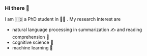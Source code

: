 ### Hi there 👋

<!--
**farizikhwantri/farizikhwantri** is a ✨ _special_ ✨ repository because its `README.md` (this file) appears on your GitHub profile.

Here are some ideas to get you started:

- 🔭 I’m currently working on ...
- 🌱 I’m currently learning ...
- 👯 I’m looking to collaborate on ...
- 🤔 I’m looking for help with ...
- 💬 Ask me about ...
- 📫 How to reach me: ...
- 😄 Pronouns: ...
- ⚡ Fun fact: ...
-->

I am 🇮🇩 a PhD student in 🗼🗾 . 
My research interest are 
- natural language processing in summarization ✍️ and reading comprehension 📖
- cognitive science 🧠
- machine learning 🤖
